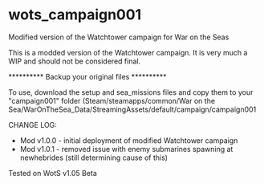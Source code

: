 # wots_campaign001
Modified version of the Watchtower campaign for War on the Seas

This is a modded version of the Watchtower campaign. It is very much a WIP and should not be considered final.

********** Backup your original files **********

To use, download the setup and sea_missions files and copy them to your "campaign001" folder (Steam/steamapps/common/War on the Sea/WarOnTheSea_Data/StreamingAssets/default/campaign/campaign001

CHANGE LOG: 
* Mod v1.0.0 - initial deployment of modified Watchtower campaign
* Mod v1.0.1 - removed issue with enemy submarines spawning at newhebrides (still determining cause of this)

Tested on WotS v1.05 Beta
